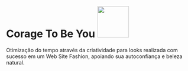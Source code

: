 # <h1> Corage To Be You <img src="https://github.com/BiaRosaR/CouragetoBeYOU/assets/125586731/fa62175e-6c79-432c-aeb0-485db531ae9d" width="85" heigth="80"> </h1>
 
Otimização do tempo através da criatividade para looks realizada com sucesso em um Web Site Fashion, apoiando sua autoconfiança e beleza natural.
